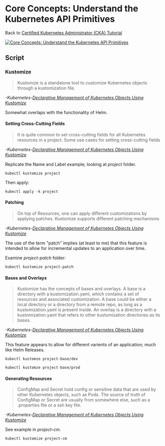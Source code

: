 # Core Concepts: Understand the Kubernetes API Primitives

Back to [Certified Kubernetes Administrator (CKA) Tutorial](https://github.com/larkintuckerllc/k8s-cka-tutorial)

[![Core Concepts: Understand the Kubernetes API Primitives](http://img.youtube.com/vi/jBS6iq08Qx8/0.jpg)](https://youtu.be/jBS6iq08Qx8)

## Script

### Kustomize

> Kustomize is a standalone tool to customize Kubernetes objects through a kustomization file.

*-Kubernetes-[Declarative Management of Kubernetes Objects Using Kustomize](https://kubernetes.io/docs/tasks/manage-kubernetes-objects/kustomization/)*

Somewhat overlaps with the functionality of Helm.

#### Setting Cross-Cutting Fields

> It is quite common to set cross-cutting fields for all Kubernetes resources in a project. Some use cases for setting cross-cutting fields

*-Kubernetes-[Declarative Management of Kubernetes Objects Using Kustomize](https://kubernetes.io/docs/tasks/manage-kubernetes-objects/kustomization/)*

Replicate the Name and Label example; looking at *project* folder.

```plaintext
kubectl kustomize project
```

Then apply:

```plaintext
kubectl apply -k project
```

#### Patching

> On top of Resources, one can apply different customizations by applying patches. Kustomize supports different patching mechanisms

*-Kubernetes-[Declarative Management of Kubernetes Objects Using Kustomize](https://kubernetes.io/docs/tasks/manage-kubernetes-objects/kustomization/)*

The use of the term "patch" implies (at least to me) that this feature is intended to allow for incremental updates to an application over time.

Examine *project-patch* folder:

```plaintext
kubectl kustomize project-patch
```

#### Bases and Overlays

> Kustomize has the concepts of bases and overlays. A base is a directory with a kustomization.yaml, which contains a set of resources and associated customization. A base could be either a local directory or a directory from a remote repo, as long as a kustomization.yaml is present inside. An overlay is a directory with a kustomization.yaml that refers to other kustomization directories as its bases.

*-Kubernetes-[Declarative Management of Kubernetes Objects Using Kustomize](https://kubernetes.io/docs/tasks/manage-kubernetes-objects/kustomization/)*

This feature appears to allow for different varients of an application; much like Helm Releases.

```plaintext
kubectl kustomze project-base/dev
```

```plaintext
kubectl kustomze project-base/prod
```

#### Generating Resources

> ConfigMap and Secret hold config or sensitive data that are used by other Kubernetes objects, such as Pods. The source of truth of ConfigMap or Secret are usually from somewhere else, such as a .properties file or a ssh key file. 


*-Kubernetes-[Declarative Management of Kubernetes Objects Using Kustomize](https://kubernetes.io/docs/tasks/manage-kubernetes-objects/kustomization/)*

See example in *project-cm*.

```plaintext
kubectl kustomize project-cm
```

